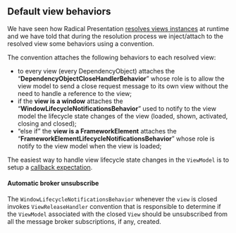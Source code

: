 ## Default view behaviors

We have seen how Radical Presentation [resolves views instances](iview-resolver.md) at runtime and we have told that during the resolution process we inject/attach to the resolved view some behaviors using a convention.

The convention attaches the following behaviors to each resolved view:

* to every view (every DependencyObject) attaches the “**DependencyObjectCloseHandlerBehavior**” whose role is to allow the view model to send a close request message to its own view without the need to handle a reference to the view;
* if the **view is a window** attaches the “**WindowLifecycleNotificationsBehavior**” used to notify to the view model the lifecycle state changes of the view (loaded, shown, activated, closing and closed);
* “else if” the **view is a FrameworkElement** attaches the “**FrameworkElementLifecycleNotificationsBehavior**” whose role is notify to the view model when the view is loaded;

The easiest way to handle view lifecycle state changes in the `ViewModel` is to setup a [callback expectation](callback-expectations.md).

#### Automatic broker unsubscribe

The `WindowLifecycleNotificationsBehavior` whenever the `view` is closed invokes `ViewReleaseHandler` convention that is responsible to determine if the `ViewModel` associated with the closed `View` should be unsubscribed from all the message broker subscriptions, if any, created. 